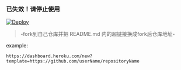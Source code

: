 ### 已失效！请停止使用

[![Deploy](https://www.herokucdn.com/deploy/button.png)](https://dashboard.heroku.com/new?template=https://github.com/ScaredCube/v2ray-heroku)
> -fork到自己仓库并把 README.md 内的超链接换成fork后仓库地址-

example: 
```
https://dashboard.heroku.com/new?template=https://github.com/userName/repositoryName
```
